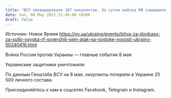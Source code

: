 ```yaml
---
title: "ВСУ ликвидировали 107 оккупантов. За сутки войска РФ совершили семь атак на востоке"
date: Sun, 08 May 2022 21:46:00 +0300
draft: false
---
```

Источник: Новое Время https://nv.ua/ukraine/events/bitva-za-donbass-za-sutki-voyska-rf-sovershili-sem-atak-na-vostoke-novosti-ukrainy-50240416.html


Война России против Украины — главные события 8 мая

Украинские защитники уничтожили:

По данным Генштаба ВСУ на 8 мая, оккупанты потеряли в Украине 25 500 личного состава.

Присоединяйтесь к нам в соцсетях Facebook, Telegram и Instagram.

